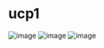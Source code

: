 # ucp1

![image](https://github.com/HariIDn/FaseOne_044/assets/108159696/23b297a9-ea15-4f04-b589-7b923e10acea)
![image](https://github.com/HariIDn/FaseOne_044/assets/108159696/8d212f89-7844-4a58-8181-f86c2a4cd32b)
![image](https://github.com/HariIDn/FaseOne_044/assets/108159696/4c672063-bca7-4a25-a567-fbb920aebf3c)



